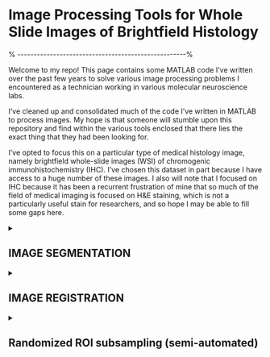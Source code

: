 # Image Processing Tools for Whole Slide Images of Brightfield Histology
<p>% ----------------------------------------------------%<p>
  
<p>Welcome to my repo! This page contains some MATLAB code I've written over the past few years to solve various image processing problems I encountered as a technician working in various molecular neuroscience labs. <p>

<p>I’ve cleaned up and consolidated much of the code I’ve written in MATLAB to process images. My hope is that someone will stumble upon this repository and find within the various tools enclosed that there lies the exact thing that they had been looking for. <p> 

<p> I’ve opted to focus this on a particular type of medical histology image, namely  brightfield whole-slide images (WSI) of chromogenic immunohistochemistry (IHC). I’ve chosen this dataset in part because I have access to a huge number of these images. I also will note that I focused on IHC  because it has been a recurrent frustration of mine that so much of the field of medical imaging is focused on H&E staining, which is not a particularly useful stain for researchers, and so hope I may be able to fill some gaps here. <p>

</details>

<details id=1>
<summary><h2> IMAGE SEGMENTATION </h2></summary>
 
The first, and more thoroughly tested/annotated, is a library of tools for the semi-automated foreground/background segmentation of large, brightfield whole-slide images. As long as your images hold the following attributes, this tool should be well-suited to your workflow:
- your images are in RGB format. MATLAB has a nice library of color space conversion functions if youre images are described in another color space. If you have only grayscale images though, you will need to rewrite some code or devise a creative work-around.
- your images should have foregrounds of darker-colored blobs surrounded on all sides by background 
- the images are fairly big and high-resolution (my tiff files that I've been testing with range from 0.5 to 10 gigabytes in size). 

<p>First and foremost this repository is an exploratory tool. This is because instead of having just 1 segmentation strategy, included:
- 8 different segmentation algorithms. 
- 6 different "refinement" algorithms to tweak imperfect segmentation towards a more precise solution. 

- Emphasizes the importance of consistency and reproducibility in scientific research
- Use this toolm as a means of exploring your image set. 
</details>

<details id=2>
<summary><h2>  IMAGE REGISTRATION </h2></summary>
  
 <p>This collection of functions is less modular than the segmentation code. Its goal is the registration of chromogenic stains performed on serial sections and imaged using brightfield microscopy. <p>
  <p>**Background: ** My motivation was a project in which I was interested in characterizing how the expression of certain markers of interest varied in the immediate vicinity of a previously injured area of a tissue, long after the injury was sustained and had healed. In lieu of fancier approaches, for a number of reasons (the autofluorescence of human autopsy tissue, limited access to good tissue, and time) a conservative approach was warranted. This meant single-marker IHC with a hematoxylin nuclear counter-stain in serial sections. As such, after whole slide images were collected, it was absolutely critical we register the staining that delineated where in the tissue the injury had once occurred, vs where was totally normally and always healthy. Once we could overlay this "map", it was trivial to segment the tissue into always healthy and not always healthy and the characterize the expression patterns of our marker.  <p>
  
  I struggled to find a single algorithm that could provide me with enough robustness/efficiency to be able to register my entire dataset. Ultimately, I found success implementing a gradual approach. By stringing together different registration techniques, I was able to get even the most stubborn of image pairs to register. It is structured into three parts in its present form:
- **part 1** the coarsest registration, relies only on affine transformations. The coordinates of this affine transformation are calculated using 4 control points, each located in the "corners" of the tissue (my sections teneded to have rectangular proportions, but I've since been able to apply the technique to coronal sections of mouse brain). These points are selected programmatically but a GUI is included to refine their placement. I augment these 4 points further with a 5th point located at the centroid of the foreground. 
- **part 2** estimates a local spatial transformation in order to register the images to one another. To do this effectively, many more control points had to be placed, and there is nothing I hate more than manually placing control points (not to mention that is hardly reproducible and time-intensive). As such, I've done my best to remove all user input to this process. Although it works well, I've added for completeness the option to reposition these points right before the local spatial tranformation is calculated. After the points are set, I have a GUI which presents the results of 3 different local spatial transformations, so the user can chose their favorite. 
- **part 3** calls Thirion's demon algorithm, as implemented in the image processing toolbox built in to MATLAB. Because of the multi-resolution approach of this implementation, this step usually takes at most 2-3 minutes. <p>
</details>

<details id=3>
<summary><h2> Randomized ROI subsampling (semi-automated) </h2></summary>
  
<p>This script allows one to derive from a much larger WSI scene a certain number of rectangular subregions that can be the basis for downstream analyses. **USE WITH CAUTION** Although tempting, this should NOT be used as a means of artifically increasing statistical power (although its done all the time). Each of the ROIs generated from the same image must be treated as very much NOT independent of one another; hierarchical regression models are often useful. Subsampling ROIs from the whole slide image allows for more precise and controlled analysis of specific regions of interest. This can help reduce variability and bias that may arise from analyzing the entire tissue section. This is particularly true when your samples are of very different size.<p>

  
  </details>
